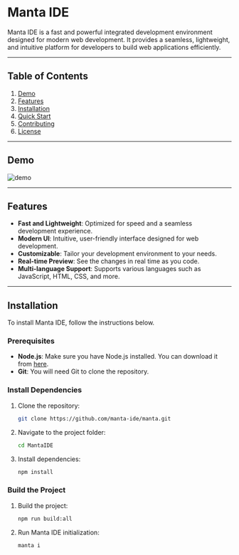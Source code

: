 # Manta IDE

Manta IDE is a fast and powerful integrated development environment designed for modern web development. It provides a seamless, lightweight, and intuitive platform for developers to build web applications efficiently.

---

## Table of Contents

1. [Demo](#demo)
2. [Features](#features)
3. [Installation](#installation)
4. [Quick Start](#quick-start)
5. [Contributing](#contributing)
6. [License](#license)

---

## Demo

![demo](assets/demo.gif)

---

## Features

- **Fast and Lightweight**: Optimized for speed and a seamless development experience.
- **Modern UI**: Intuitive, user-friendly interface designed for web development.
- **Customizable**: Tailor your development environment to your needs.
- **Real-time Preview**: See the changes in real time as you code.
- **Multi-language Support**: Supports various languages such as JavaScript, HTML, CSS, and more.

---

## Installation

To install Manta IDE, follow the instructions below.

### Prerequisites

- **Node.js**: Make sure you have Node.js installed. You can download it from [here](https://nodejs.org/).
- **Git**: You will need Git to clone the repository.

### Install Dependencies

1. Clone the repository:

   ```bash
   git clone https://github.com/manta-ide/manta.git

2. Navigate to the project folder:

   ```bash
   cd MantaIDE
   
3. Install dependencies:

   ```bash
   npm install

### Build the Project

1. Build the project:

   ```bash
   npm run build:all

2. Run Manta IDE initialization:

   ```bash
   manta i
